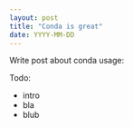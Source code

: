 ```yaml
---
layout: post
title: "Conda is great"
date: YYYY-MM-DD
---
```


Write post about conda usage:

Todo:
- intro
- bla
- blub
